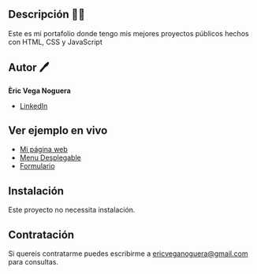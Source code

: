 ## Descripción 🎇🎇

Este es mi portafolio donde tengo mis mejores proyectos públicos hechos con HTML, CSS y JavaScript

## Autor 🖊
**Èric Vega Noguera**


* [LinkedIn](https://www.linkedin.com/in/ericveganoguera/)

## Ver ejemplo en vivo
- [Mi página web](https://ericveganoguera.com)
- [Menu Desplegable](https://ericveganoguera.github.io/mi-portfolio/MenuDesplegable/)
- [Formulario](https://ericveganoguera.github.io/mi-portfolio/Formulario/)

## Instalación
Este proyecto no necessita instalación.

## Contratación
Si quereis contratarme puedes escribirme a ericveganoguera@gmail.com para consultas.
